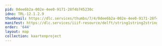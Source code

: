 ```yaml
---
pid: 0dee6b2a-002e-4ee0-9171-28f4b745230c
idno: TRL-12.1.2.9
thumbnail: https://dlc.services/thumbs/7/4/0dee6b2a-002e-4ee0-9171-28f4b745230c/full/400,339/0/default.jpg
manifest: https://dlc.services/iiif-resource/delft/string1string2string3/kaartenproject-2007/TRL-12.1.2.9
order: '644'
layout: map
collection: kaartenproject
---
```


